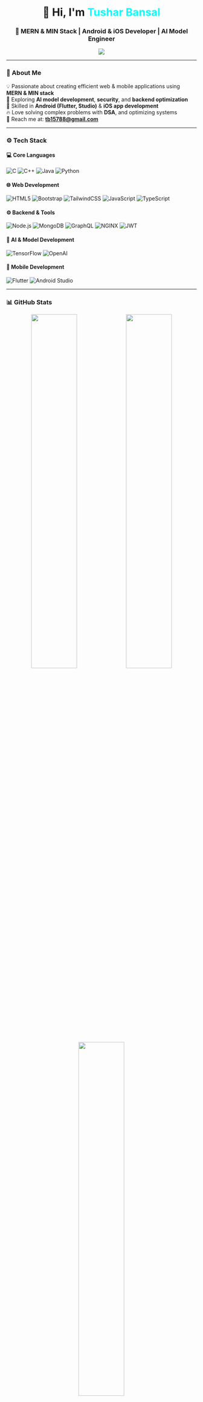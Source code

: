 <!-- 💻 TUSHAR BANSAL - DARK FUTURISTIC GITHUB PROFILE -->

<h1 align="center">👋 Hi, I'm <span style="color:#00ffff;">Tushar Bansal</span></h1>
<h3 align="center">🚀 MERN & MIN Stack | Android & iOS Developer | AI Model Engineer</h3>

<p align="center">
  <img src="https://readme-typing-svg.herokuapp.com?color=00FFFF&center=true&lines=Full+Stack+Developer;AI+Model+Engineer;Cybersecurity+Explorer;Mobile+App+Developer;Always+Learning+New+Techs" />
</p>

---

### 🧩 About Me
💡 Passionate about creating efficient web & mobile applications using **MERN & MIN stack**  
🤖 Exploring **AI model development**, **security**, and **backend optimization**  
📱 Skilled in **Android (Flutter, Studio)** & **iOS app development**  
🔥 Love solving complex problems with **DSA**, and optimizing systems  
📧 Reach me at: **tb15788@gmail.com**

---

### ⚙️ Tech Stack

#### 💻 Core Languages
![C](https://img.shields.io/badge/C-00599C?style=for-the-badge&logo=c&logoColor=white)
![C++](https://img.shields.io/badge/C++-00599C?style=for-the-badge&logo=cplusplus&logoColor=white)
![Java](https://img.shields.io/badge/Java-ED8B00?style=for-the-badge&logo=openjdk&logoColor=white)
![Python](https://img.shields.io/badge/Python-14354C?style=for-the-badge&logo=python&logoColor=yellow)

#### 🌐 Web Development
![HTML5](https://img.shields.io/badge/HTML5-E34F26?style=for-the-badge&logo=html5&logoColor=white)
![Bootstrap](https://img.shields.io/badge/Bootstrap-563D7C?style=for-the-badge&logo=bootstrap&logoColor=white)
![TailwindCSS](https://img.shields.io/badge/Tailwind_CSS-38B2AC?style=for-the-badge&logo=tailwind-css&logoColor=white)
![JavaScript](https://img.shields.io/badge/JavaScript-F7DF1E?style=for-the-badge&logo=javascript&logoColor=black)
![TypeScript](https://img.shields.io/badge/TypeScript-007ACC?style=for-the-badge&logo=typescript&logoColor=white)

#### ⚙️ Backend & Tools
![Node.js](https://img.shields.io/badge/Node.js-339933?style=for-the-badge&logo=node.js&logoColor=white)
![MongoDB](https://img.shields.io/badge/MongoDB-4EA94B?style=for-the-badge&logo=mongodb&logoColor=white)
![GraphQL](https://img.shields.io/badge/GraphQL-E10098?style=for-the-badge&logo=graphql&logoColor=white)
![NGINX](https://img.shields.io/badge/NGINX-009639?style=for-the-badge&logo=nginx&logoColor=white)
![JWT](https://img.shields.io/badge/JWT-000000?style=for-the-badge&logo=jsonwebtokens&logoColor=white)

#### 🤖 AI & Model Development
![TensorFlow](https://img.shields.io/badge/TensorFlow-FF6F00?style=for-the-badge&logo=tensorflow&logoColor=white)
![OpenAI](https://img.shields.io/badge/OpenAI-412991?style=for-the-badge&logo=openai&logoColor=white)

#### 📱 Mobile Development
![Flutter](https://img.shields.io/badge/Flutter-02569B?style=for-the-badge&logo=flutter&logoColor=white)
![Android Studio](https://img.shields.io/badge/Android%20Studio-3DDC84?style=for-the-badge&logo=androidstudio&logoColor=white)

---

### 📊 GitHub Stats
<p align="center">
  <img width="49%" src="https://github-readme-stats.vercel.app/api?username=Vanii0002&show_icons=true&theme=radical&hide_border=true" />
  <img width="49%" src="https://github-readme-streak-stats.herokuapp.com/?user=Vanii0002&theme=radical&hide_border=true" />
</p>

<p align="center">
  <img width="49%" src="https://github-readme-stats.vercel.app/api/top-langs/?username=Vanii0002&layout=compact&theme=radical&hide_border=true" />
</p>

---

### 🌐 Connect With Me
<p align="center">
  <a href="mailto:tb15788@gmail.com"><img src="https://img.shields.io/badge/Email-D14836?style=for-the-badge&logo=gmail&logoColor=white"/></a>
  <a href="https://linkedin.com/in/tushar-bansal" target="_blank"><img src="https://img.shields.io/badge/LinkedIn-0077B5?style=for-the-badge&logo=linkedin&logoColor=white"/></a>
</p>

---

### 🧠 “Code. Create. Innovate.”
> 💬 *Turning ideas into AI-powered digital experiences, one commit at a time.*

---

⭐ **Show some love by starring my repositories!**  

